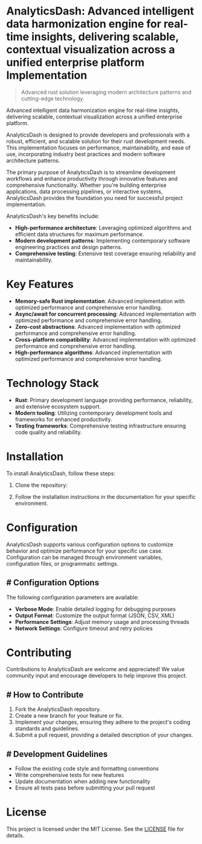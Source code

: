 <!-- fallback_AnalyticsDash_20251028214937_86830 -->

# AnalyticsDash: Advanced intelligent data harmonization engine for real-time insights, delivering scalable, contextual visualization across a unified enterprise platform Implementation
> Advanced rust solution leveraging modern architecture patterns and cutting-edge technology.

Advanced intelligent data harmonization engine for real-time insights, delivering scalable, contextual visualization across a unified enterprise platform.

AnalyticsDash is designed to provide developers and professionals with a robust, efficient, and scalable solution for their rust development needs. This implementation focuses on performance, maintainability, and ease of use, incorporating industry best practices and modern software architecture patterns.

The primary purpose of AnalyticsDash is to streamline development workflows and enhance productivity through innovative features and comprehensive functionality. Whether you're building enterprise applications, data processing pipelines, or interactive systems, AnalyticsDash provides the foundation you need for successful project implementation.

AnalyticsDash's key benefits include:

* **High-performance architecture**: Leveraging optimized algorithms and efficient data structures for maximum performance.
* **Modern development patterns**: Implementing contemporary software engineering practices and design patterns.
* **Comprehensive testing**: Extensive test coverage ensuring reliability and maintainability.

# Key Features

* **Memory-safe Rust implementation**: Advanced implementation with optimized performance and comprehensive error handling.
* **Async/await for concurrent processing**: Advanced implementation with optimized performance and comprehensive error handling.
* **Zero-cost abstractions**: Advanced implementation with optimized performance and comprehensive error handling.
* **Cross-platform compatibility**: Advanced implementation with optimized performance and comprehensive error handling.
* **High-performance algorithms**: Advanced implementation with optimized performance and comprehensive error handling.

# Technology Stack

* **Rust**: Primary development language providing performance, reliability, and extensive ecosystem support.
* **Modern tooling**: Utilizing contemporary development tools and frameworks for enhanced productivity.
* **Testing frameworks**: Comprehensive testing infrastructure ensuring code quality and reliability.

# Installation

To install AnalyticsDash, follow these steps:

1. Clone the repository:


2. Follow the installation instructions in the documentation for your specific environment.

# Configuration

AnalyticsDash supports various configuration options to customize behavior and optimize performance for your specific use case. Configuration can be managed through environment variables, configuration files, or programmatic settings.

## # Configuration Options

The following configuration parameters are available:

* **Verbose Mode**: Enable detailed logging for debugging purposes
* **Output Format**: Customize the output format (JSON, CSV, XML)
* **Performance Settings**: Adjust memory usage and processing threads
* **Network Settings**: Configure timeout and retry policies

# Contributing

Contributions to AnalyticsDash are welcome and appreciated! We value community input and encourage developers to help improve this project.

## # How to Contribute

1. Fork the AnalyticsDash repository.
2. Create a new branch for your feature or fix.
3. Implement your changes, ensuring they adhere to the project's coding standards and guidelines.
4. Submit a pull request, providing a detailed description of your changes.

## # Development Guidelines

* Follow the existing code style and formatting conventions
* Write comprehensive tests for new features
* Update documentation when adding new functionality
* Ensure all tests pass before submitting your pull request

# License

This project is licensed under the MIT License. See the [LICENSE](https://github.com/pethmm/AnalyticsDash/blob/main/LICENSE) file for details.
